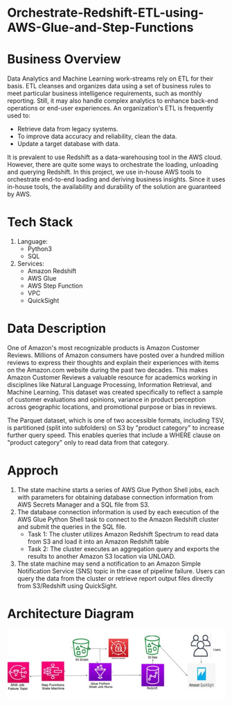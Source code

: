 # Orchestrate-Redshift-ETL-using-AWS-Glue-and-Step-Functions

# Business Overview

Data Analytics and Machine Learning work-streams rely on ETL for their basis. ETL cleanses and organizes data using a set of business rules to meet particular business intelligence requirements, such as monthly reporting. Still, it may also handle complex analytics to enhance back-end operations or end-user experiences. An organization's ETL is frequently used to: 

* Retrieve data from legacy systems.
* To improve data accuracy and reliability, clean the data.
* Update a target database with data.

It is prevalent to use Redshift as a data-warehousing tool in the AWS cloud. However, there are quite some ways to orchestrate the loading, unloading and querying Redshift. In this project, we use in-house AWS tools to orchestrate end-to-end loading and deriving business insights. Since it uses in-house tools, the availability and durability of the solution are guaranteed by AWS.

# Tech Stack

1. Language:
   * Python3
   * SQL
2. Services:
   * Amazon Redshift
   * AWS Glue
   * AWS Step Function
   * VPC
   * QuickSight

# Data Description

One of Amazon's most recognizable products is Amazon Customer Reviews. Millions of Amazon consumers have posted over a hundred million reviews to express their thoughts and explain their experiences with items on the Amazon.com website during the past two decades. This makes Amazon Customer Reviews a valuable resource for academics working in disciplines like Natural Language Processing, Information Retrieval, and Machine Learning. This dataset was created specifically to reflect a sample of customer evaluations and opinions, variance in product perception across geographic locations, and promotional purpose or bias in reviews.

The Parquet dataset, which is one of two accessible formats, including TSV, is partitioned (split into subfolders) on S3 by "product category" to increase further query speed. This enables queries that include a WHERE clause on "product category" only to read data from that category.

 # Approch
 
1. The state machine starts a series of AWS Glue Python Shell jobs, each with parameters for obtaining database connection information from AWS Secrets Manager and a SQL file from S3.
2. The database connection information is used by each execution of the AWS Glue Python Shell task to connect to the Amazon Redshift cluster and submit the queries in the SQL file.
     * Task 1: The cluster utilizes Amazon Redshift Spectrum to read data from S3 and load it into an Amazon Redshift table
     * Task 2: The cluster executes an aggregation query and exports the results to another Amazon S3 location via UNLOAD.
3. The state machine may send a notification to an Amazon Simple Notification Service (SNS) topic in the case of pipeline failure.
Users can query the data from the cluster or retrieve report output files directly from S3/Redshift using QuickSight.

# Architecture Diagram

![](https://github.com/sudheera96/Orchestrate-Redshift-ETL-using-AWS-Glue-and-Step-Functions/blob/main/Screenshot%202022-02-18%20101240.jpg)
 
